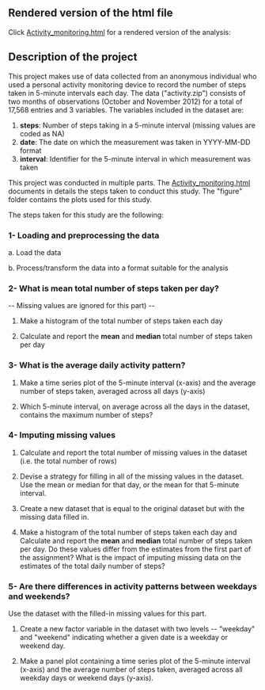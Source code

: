 ## Rendered version of the html file

Click  [Activity_monitoring.html](http://htmlpreview.github.io/?https://github.com/Prim8/Data_Analysis_R/blob/master/Activity_monitoring/Activity_monitoring.html) for a rendered version of the analysis:

## Description of the project

This project makes use of data collected from an anonymous individual who used a personal activity monitoring device to record the number of steps taken in 5-minute intervals each day. The data ("activity.zip") consists of two months of observations (October and November 2012) for a total of 17,568 entries and 3 variables. The variables included in the dataset are:

1. **steps**: Number of steps taking in a 5-minute interval (missing values are coded as NA)
2. **date**: The date on which the measurement was taken in YYYY-MM-DD format
3. **interval**: Identifier for the 5-minute interval in which measurement wastaken


This project was conducted in multiple parts. The [Activity_monitoring.html](http://htmlpreview.github.io/?https://github.com/Prim8/Data_Analysis_R/blob/master/Activity_monitoring/Activity_monitoring.html) documents in details the steps taken to conduct this study. The "figure" folder contains the plots used for this study. 

The steps taken for this study are the following:

### 1- Loading and preprocessing the data

a. Load the data 

b. Process/transform the data into a format suitable for the analysis


### 2- What is mean total number of steps taken per day?

-- Missing values are ignored for this part) --

1. Make a histogram of the total number of steps taken each day

2. Calculate and report the **mean** and **median** total number of steps taken per day


### 3- What is the average daily activity pattern?

1. Make a time series plot of the 5-minute interval (x-axis) and the average number of steps taken, averaged across all days (y-axis)

2. Which 5-minute interval, on average across all the days in the dataset, contains the maximum number of steps?


### 4- Imputing missing values


1. Calculate and report the total number of missing values in the dataset (i.e. the total number of rows)

2. Devise a strategy for filling in all of the missing values in the dataset. Use the mean or median for that day, or the mean for that 5-minute interval.

3. Create a new dataset that is equal to the original dataset but with the missing data filled in.

4. Make a histogram of the total number of steps taken each day and Calculate and report the **mean** and **median** total number of steps taken per day. Do these values differ from the estimates from the first part of the assignment? What is the impact of imputing missing data on the estimates of the total daily number of steps?


### 5- Are there differences in activity patterns between weekdays and weekends?

Use the dataset with the filled-in missing values for this part.

1. Create a new factor variable in the dataset with two levels -- "weekday" and "weekend" indicating whether a given date is a weekday or weekend day.

2. Make a panel plot containing a time series plot of the 5-minute interval (x-axis) and the average number of steps taken, averaged across all weekday days or weekend days (y-axis). 